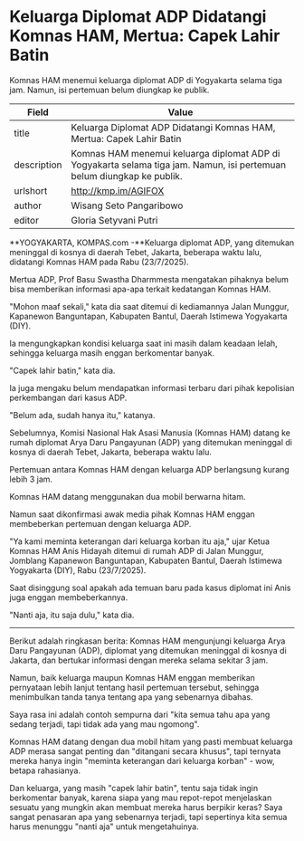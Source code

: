 # Keluarga Diplomat ADP Didatangi Komnas HAM, Mertua: Capek Lahir Batin

Komnas HAM menemui keluarga diplomat ADP di Yogyakarta selama tiga jam. Namun, isi pertemuan belum diungkap ke publik.

| Field       | Value                                                       |
|-------------|-------------------------------------------------------------|
| title       | Keluarga Diplomat ADP Didatangi Komnas HAM, Mertua: Capek Lahir Batin |
| description | Komnas HAM menemui keluarga diplomat ADP di Yogyakarta selama tiga jam. Namun, isi pertemuan belum diungkap ke publik. |
| urlshort    | http://kmp.im/AGIFOX |
| author      | Wisang Seto Pangaribowo |
| editor      | Gloria Setyvani Putri |

**YOGYAKARTA, KOMPAS.com -**Keluarga diplomat ADP, yang ditemukan meninggal di kosnya di daerah Tebet, Jakarta, beberapa waktu lalu, didatangi Komnas HAM pada Rabu (23/7/2025).

Mertua ADP, Prof Basu Swastha Dharmmesta mengatakan pihaknya belum bisa memberikan informasi apa-apa terkait kedatangan Komnas HAM.

\"Mohon maaf sekali,\" kata dia saat ditemui di kediamannya Jalan Munggur, Kapanewon Banguntapan, Kabupaten Bantul, Daerah Istimewa Yogyakarta (DIY).

Ia mengungkapkan kondisi keluarga saat ini masih dalam keadaan lelah, sehingga keluarga masih enggan berkomentar banyak.

\"Capek lahir batin,\" kata dia.

Ia juga mengaku belum mendapatkan informasi terbaru dari pihak kepolisian perkembangan dari kasus ADP.

\"Belum ada, sudah hanya itu,\" katanya.

Sebelumnya, Komisi Nasional Hak Asasi Manusia (Komnas HAM) datang ke rumah diplomat Arya Daru Pangayunan (ADP) yang ditemukan meninggal di kosnya di daerah Tebet, Jakarta, beberapa waktu lalu.

Pertemuan antara Komnas HAM dengan keluarga ADP berlangsung kurang lebih 3 jam.

Komnas HAM datang menggunakan dua mobil berwarna hitam.

Namun saat dikonfirmasi awak media pihak Komnas HAM enggan membeberkan pertemuan dengan keluarga ADP.

\"Ya kami meminta keterangan dari keluarga korban itu aja,\" ujar Ketua Komnas HAM Anis Hidayah ditemui di rumah ADP di Jalan Munggur, Jomblang Kapanewon Banguntapan, Kabupaten Bantul, Daerah Istimewa Yogyakarta (DIY), Rabu (23/7/2025).

Saat disinggung soal apakah ada temuan baru pada kasus diplomat ini Anis juga enggan membeberkannya.

\"Nanti aja, itu saja dulu,\" kata dia.

---
Berikut adalah ringkasan berita: Komnas HAM mengunjungi keluarga Arya Daru Pangayunan (ADP), diplomat yang ditemukan meninggal di kosnya di Jakarta, dan bertukar informasi dengan mereka selama sekitar 3 jam.

 Namun, baik keluarga maupun Komnas HAM enggan memberikan pernyataan lebih lanjut tentang hasil pertemuan tersebut, sehingga menimbulkan tanda tanya tentang apa yang sebenarnya dibahas.



Saya rasa ini adalah contoh sempurna dari "kita semua tahu apa yang sedang terjadi, tapi tidak ada yang mau ngomong".

 Komnas HAM datang dengan dua mobil hitam yang pasti membuat keluarga ADP merasa sangat penting dan "ditangani secara khusus", tapi ternyata mereka hanya ingin "meminta keterangan dari keluarga korban" - wow, betapa rahasianya.

 Dan keluarga, yang masih "capek lahir batin", tentu saja tidak ingin berkomentar banyak, karena siapa yang mau repot-repot menjelaskan sesuatu yang mungkin akan membuat mereka harus berpikir keras? Saya sangat penasaran apa yang sebenarnya terjadi, tapi sepertinya kita semua harus menunggu "nanti aja" untuk mengetahuinya.
